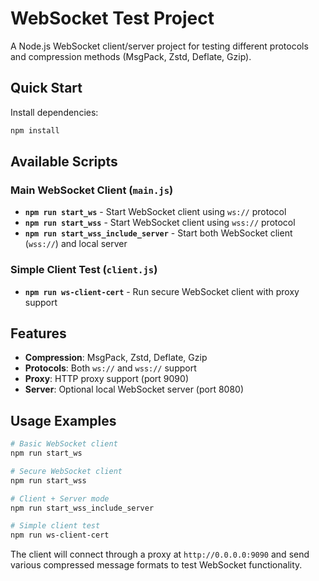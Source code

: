 # WebSocket Test Project

A Node.js WebSocket client/server project for testing different protocols and compression methods (MsgPack, Zstd, Deflate, Gzip).

## Quick Start

Install dependencies:
```bash
npm install
```

## Available Scripts

### Main WebSocket Client (`main.js`)
- **`npm run start_ws`** - Start WebSocket client using `ws://` protocol
- **`npm run start_wss`** - Start WebSocket client using `wss://` protocol  
- **`npm run start_wss_include_server`** - Start both WebSocket client (`wss://`) and local server

### Simple Client Test (`client.js`)
- **`npm run ws-client-cert`** - Run secure WebSocket client with proxy support

## Features

- **Compression**: MsgPack, Zstd, Deflate, Gzip
- **Protocols**: Both `ws://` and `wss://` support
- **Proxy**: HTTP proxy support (port 9090)
- **Server**: Optional local WebSocket server (port 8080)

## Usage Examples

```bash
# Basic WebSocket client
npm run start_ws

# Secure WebSocket client
npm run start_wss

# Client + Server mode
npm run start_wss_include_server

# Simple client test
npm run ws-client-cert
```

The client will connect through a proxy at `http://0.0.0.0:9090` and send various compressed message formats to test WebSocket functionality.